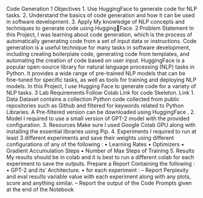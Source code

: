 
Code Generation
1 Objectives
    1. Use HuggingFace to generate code for NLP tasks.
    2. Understand the basics of code generation and how it can be used in software development.
    3. Apply My knowledge of NLP concepts and techniques to generate code using Hugging￾Face.
2 Problem Statement
    In this Project, I was learning about code generation, which is the process of automatically
    generating code from a set of input data or instructions. Code generation is a useful technique
    for many tasks in software development, including creating boilerplate code, generating code
    from templates, and automating the creation of code based on user input.
    HuggingFace is a popular open-source library for natural language processing (NLP) tasks
    in Python. It provides a wide range of pre-trained NLP models that can be fine-tuned for
    specific tasks, as well as tools for training and deploying NLP models. In this Project, I
    use Hugging Face to generate code for a variety of NLP tasks.
3 Lab Requirements
    Follow Colab Link for code Skeleton. Link
    1. Data
    Dataset contains a collection Python code collected from public repositories such as
    Github and filtered for keywords related to Python Libraries. A Pre-filtered version
    can be downloaded using HuggingFace .
    2. Model
        I required to use a small version of GPT-2 model with the provided configuration.
    3. Resources
        Make sure I used Google Colab GPU along with installing the essential libraries
        using Pip.
4. Experiments
    I required to run at least 3 different experiments and save their weights using
    different configurations of any of the following :
    • Learning Rates
    • Optimizers
    • Gradient Accumulation Steps
    • Number of Max Steps of Training
5. Results
    My results should be in colab and it is best to run a different colab for each experiment
    to save the outputs.
    Prepare a Report Containing the following :
    • GPT-2 and its’ Architecture.
    • for each experiment :
    – Report Perplexity and eval results variable value with each experiment along
    with any plots, score and anything similar.
    – Report the output of the Code Prompts given at the end of the Notebook
